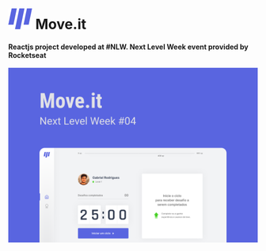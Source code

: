 <h1>
  <img alt="Move.it Logo" title="#MoveitLogo" src="./images/Logo.png" />
  Move.it
</h1>
 
<h4>
  Reactjs project developed at #NLW. Next Level Week event provided by Rocketseat
  <br>
  <br>
  <img alt="Move.it Cover" title="#MoveitCover" src="./images/Capa.png" />
</h4>

